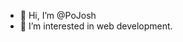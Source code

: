 - 👋 Hi, I’m @PoJosh
- 👀 I’m interested in web development.

<!---
PoJosh/PoJosh is a ✨ special ✨ repository because its `README.md` (this file) appears on your GitHub profile.
You can click the Preview link to take a look at your changes.
--->
